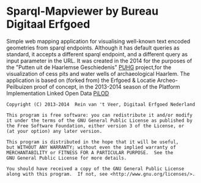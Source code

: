Sparql-Mapviewer by Bureau Digitaal Erfgoed
=====================
Simple web mapping application for visualising well-known text encoded geometries from sparql endpoints. Although it has default queries as standard, it accepts a different sparql endpoint, and a different query as input parameter in the URL. It was created in the 2014 for the purposes of the "Putten uit de Haarlemse Geschiedenis" [PUHG](http://bureaudigitaalerfgoed.nl/puhg) project,for the visualization of cess pits and water wells of archaeological Haarlem. The application is based on (forked from) the Erfgoed & Locatie Archeo-Peilbuizen proof of concept, in the 2013-2014 season of the Platform Implementation Linked Open Data [PiLOD](http://www.pilod.nl)
    
    Copyright (C) 2013-2014  Rein van 't Veer, Digitaal Erfgoed Nederland

    This program is free software: you can redistribute it and/or modify
    it under the terms of the GNU General Public License as published by
    the Free Software Foundation, either version 3 of the License, or
    (at your option) any later version.

    This program is distributed in the hope that it will be useful,
    but WITHOUT ANY WARRANTY; without even the implied warranty of
    MERCHANTABILITY or FITNESS FOR A PARTICULAR PURPOSE.  See the
    GNU General Public License for more details.

    You should have received a copy of the GNU General Public License
    along with this program.  If not, see <http://www.gnu.org/licenses/>.
